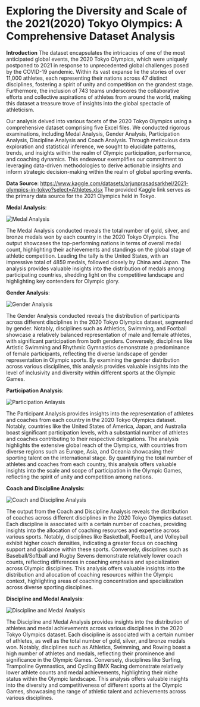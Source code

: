 # Exploring the Diversity and Scale of the 2021(2020) Tokyo Olympics: A Comprehensive Dataset Analysis

**Introduction**
The dataset encapsulates the intricacies of one of the most anticipated global events, the 2020 Tokyo Olympics, which were uniquely postponed to 2021 in response to unprecedented global challenges posed by the COVID-19 pandemic. Within its vast expanse lie the stories of over 11,000 athletes, each representing their nations across 47 distinct disciplines, fostering a spirit of unity and competition on the grandest stage. Furthermore, the inclusion of 743 teams underscores the collaborative efforts and collective aspirations of athletes from around the world, making this dataset a treasure trove of insights into the global spectacle of athleticism.

Our analysis delved into various facets of the 2020 Tokyo Olympics using a comprehensive dataset comprising five Excel files. We conducted rigorous examinations, including Medal Analysis, Gender Analysis, Participation Analysis, Discipline Analysis and Coach Analysis. Through meticulous data exploration and statistical inference, we sought to elucidate patterns, trends, and insights within the realm of Olympic participation, performance, and coaching dynamics. This endeavour exemplifies our commitment to leveraging data-driven methodologies to derive actionable insights and inform strategic decision-making within the realm of global sporting events.

**Data Source**:
https://www.kaggle.com/datasets/arjunprasadsarkhel/2021-olympics-in-tokyo?select=Athletes.xlsx
The provided Kaggle link serves as the primary data source for the 2021 Olympics held in Tokyo.

**Medal Analysis**:

![Medal Analysis](https://github.com/vinodhinidevaraj/2021-Olympics-in-Tokyo/assets/145280558/ff676151-c409-4054-a1f8-81749bd381a0)

The Medal Analysis conducted reveals the total number of gold, silver, and bronze medals won by each country in the 2020 Tokyo Olympics. The output showcases the top-performing nations in terms of overall medal count, highlighting their achievements and standings on the global stage of athletic competition. Leading the tally is the United States, with an impressive total of 4859 medals, followed closely by China and Japan. The analysis provides valuable insights into the distribution of medals among participating countries, shedding light on the competitive landscape and highlighting key contenders for Olympic glory.


**Gender Analysis**:

![Gender Analysis](https://github.com/vinodhinidevaraj/2021-Olympics-in-Tokyo/assets/145280558/e4dd446b-9fa7-49ca-bebf-e5511471c186)

The Gender Analysis conducted reveals the distribution of participants across different disciplines in the 2020 Tokyo Olympics dataset, segmented by gender. Notably, disciplines such as Athletics, Swimming, and Football showcase a relatively balanced representation of male and female athletes, with significant participation from both genders. Conversely, disciplines like Artistic Swimming and Rhythmic Gymnastics demonstrate a predominance of female participants, reflecting the diverse landscape of gender representation in Olympic sports. By examining the gender distribution across various disciplines, this analysis provides valuable insights into the level of inclusivity and diversity within different sports at the Olympic Games.

**Participation Analysis**:

![Participation Anlaysis](https://github.com/vinodhinidevaraj/2021-Olympics-in-Tokyo/assets/145280558/f7c2cab3-21cd-4ce7-845e-d62728da81a0)

The Participant Analysis provides insights into the representation of athletes and coaches from each country in the 2020 Tokyo Olympics dataset. Notably, countries like the United States of America, Japan, and Australia boast significant participation levels, with a substantial number of athletes and coaches contributing to their respective delegations. The analysis highlights the extensive global reach of the Olympics, with countries from diverse regions such as Europe, Asia, and Oceania showcasing their sporting talent on the international stage. By quantifying the total number of athletes and coaches from each country, this analysis offers valuable insights into the scale and scope of participation in the Olympic Games, reflecting the spirit of unity and competition among nations.

**Coach and Discipline Analysis**:

![Coach and Discipline Analysis](https://github.com/vinodhinidevaraj/2021-Olympics-in-Tokyo/assets/145280558/d2add328-328e-4939-a27f-8907243c3ed1)

The output from the Coach and Discipline Analysis reveals the distribution of coaches across different disciplines in the 2020 Tokyo Olympics dataset. Each discipline is associated with a certain number of coaches, providing insights into the allocation of coaching resources and expertise across various sports. Notably, disciplines like Basketball, Football, and Volleyball exhibit higher coach densities, indicating a greater focus on coaching support and guidance within these sports. Conversely, disciplines such as Baseball/Softball and Rugby Sevens demonstrate relatively lower coach counts, reflecting differences in coaching emphasis and specialization across Olympic disciplines. This analysis offers valuable insights into the distribution and allocation of coaching resources within the Olympic context, highlighting areas of coaching concentration and specialization across diverse sporting disciplines.

**Discipline and Medal Analysis**:

![Discipline and Medal Analysis](https://github.com/vinodhinidevaraj/2021-Olympics-in-Tokyo/assets/145280558/5febc849-8613-439c-bd05-f123b13b9dda)

The Discipline and Medal Analysis provides insights into the distribution of athletes and medal achievements across various disciplines in the 2020 Tokyo Olympics dataset. Each discipline is associated with a certain number of athletes, as well as the total number of gold, silver, and bronze medals won. Notably, disciplines such as Athletics, Swimming, and Rowing boast a high number of athletes and medals, reflecting their prominence and significance in the Olympic Games. Conversely, disciplines like Surfing, Trampoline Gymnastics, and Cycling BMX Racing demonstrate relatively lower athlete counts and medal achievements, highlighting their niche status within the Olympic landscape. This analysis offers valuable insights into the diversity and competitiveness of different sports at the Olympic Games, showcasing the range of athletic talent and achievements across various disciplines.
